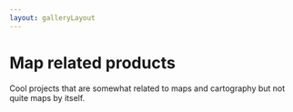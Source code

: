 ```yaml
---
layout: galleryLayout
---
```



# Map related products
Cool projects that are somewhat related to maps and cartography but not quite maps by itself. 

<!--http://hanshack.com/sorted-cities/tool/index.html-->